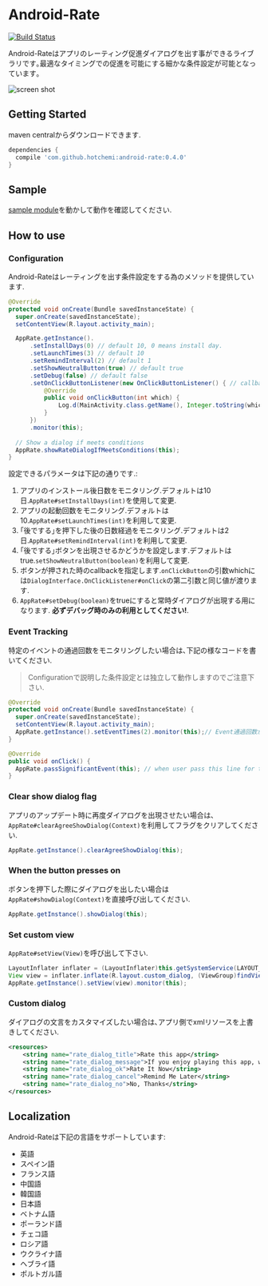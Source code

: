 Android-Rate
============

[![Build Status](https://travis-ci.org/hotchemi/Android-Rate.png?branch=master)](https://travis-ci.org/hotchemi/Android-Rate)

Android-Rateはアプリのレーティング促進ダイアログを出す事ができるライブラリです｡最適なタイミングでの促進を可能にする細かな条件設定が可能となっています｡

![screen shot](http://gifzo.net/BI5e2qMJVi0.gif)

## Getting Started

maven centralからダウンロードできます.

```groovy
dependencies {
  compile 'com.github.hotchemi:android-rate:0.4.0'
}
```

## Sample

[sample module](https://github.com/hotchemi/Android-Rate/tree/master/sample)を動かして動作を確認してください.

## How to use

### Configuration

Android-Rateはレーティングを出す条件設定をする為のメソッドを提供しています.

```java
@Override
protected void onCreate(Bundle savedInstanceState) {
  super.onCreate(savedInstanceState);
  setContentView(R.layout.activity_main);

  AppRate.getInstance().
      .setInstallDays(0) // default 10, 0 means install day.
      .setLaunchTimes(3) // default 10
      .setRemindInterval(2) // default 1
      .setShowNeutralButton(true) // default true
      .setDebug(false) // default false
      .setOnClickButtonListener(new OnClickButtonListener() { // callback listener.
          @Override
          public void onClickButton(int which) {
              Log.d(MainActivity.class.getName(), Integer.toString(which));
          }
      })
      .monitor(this);
  
  // Show a dialog if meets conditions
  AppRate.showRateDialogIfMeetsConditions(this);
}
```

設定できるパラメータは下記の通りです.:

1. アプリのインストール後日数をモニタリング.デフォルトは10日.`AppRate#setInstallDays(int)`を使用して変更.
2. アプリの起動回数をモニタリング.デフォルトは10.`AppRate#setLaunchTimes(int)`を利用して変更.
3. ｢後でする｣を押下した後の日数経過をモニタリング.デフォルトは2日.`AppRate#setRemindInterval(int)`を利用して変更.
4. ｢後でする｣ボタンを出現させるかどうかを設定します.デフォルトはtrue.`setShowNeutralButton(boolean)`を利用して変更.
5. ボタンが押された時のcallbackを指定します.`onClickButton`の引数whichには`DialogInterface.OnClickListener#onClick`の第二引数と同じ値が渡ります.
6. `AppRate#setDebug(boolean)`をtrueにすると常時ダイアログが出現する用になります. **必ずデバッグ時のみの利用としてください!**.

### Event Tracking

特定のイベントの通過回数をモニタリングしたい場合は､下記の様なコードを書いてください.

> Configurationで説明した条件設定とは独立して動作しますのでご注意下さい.

```java
@Override
protected void onCreate(Bundle savedInstanceState) {
  super.onCreate(savedInstanceState);
  setContentView(R.layout.activity_main);
  AppRate.getInstance().setEventTimes(2).monitor(this);// Event通過回数が3回以上でダイアログを出現させる
}

@Override
public void onClick() {
  AppRate.passSignificantEvent(this); // when user pass this line for the third time, dialog appears.
}
```

### Clear show dialog flag

アプリのアップデート時に再度ダイアログを出現させたい場合は､`AppRate#clearAgreeShowDialog(Context)`を利用してフラグをクリアしてください.

```java
AppRate.getInstance().clearAgreeShowDialog(this);
```

### When the button presses on

ボタンを押下した際にダイアログを出したい場合は`AppRate#showDialog(Context)`を直接呼び出してください.

```java
AppRate.getInstance().showDialog(this);
```

### Set custom view

`AppRate#setView(View)`を呼び出して下さい.

```java
LayoutInflater inflater = (LayoutInflater)this.getSystemService(LAYOUT_INFLATER_SERVICE);
View view = inflater.inflate(R.layout.custom_dialog, (ViewGroup)findViewById(R.id.layout_root));
AppRate.getInstance().setView(view).monitor(this);
```

### Custom dialog

ダイアログの文言をカスタマイズしたい場合は､アプリ側でxmlリソースを上書きしてください.

```xml
<resources>
    <string name="rate_dialog_title">Rate this app</string>
    <string name="rate_dialog_message">If you enjoy playing this app, would you mind taking a moment to rate it? It won\'t take more than a minute. Thanks for your support!</string>
    <string name="rate_dialog_ok">Rate It Now</string>
    <string name="rate_dialog_cancel">Remind Me Later</string>
    <string name="rate_dialog_no">No, Thanks</string>
</resources>
```

## Localization

Android-Rateは下記の言語をサポートしています:

- 英語
- スペイン語
- フランス語
- 中国語
- 韓国語
- 日本語
- ベトナム語
- ポーランド語
- チェコ語
- ロシア語
- ウクライナ語
- ヘブライ語
- ポルトガル語